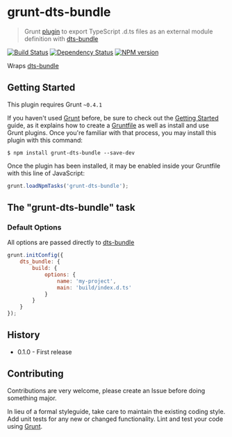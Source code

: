 # grunt-dts-bundle

> Grunt [plugin](http://gruntjs.com/) to export TypeScript .d.ts files as an external module definition with [dts-bundle](https://github.com/grunt-ts/dts-bundle)

[![Build Status](https://secure.travis-ci.org/grunt-ts/grunt-dts-bundle.png?branch=master)](http://travis-ci.org/grunt-ts/grunt-dts-bundle) [![Dependency Status](https://gemnasium.com/grunt-ts/grunt-dts-bundle.png)](https://gemnasium.com/grunt-ts/grunt-dts-bundle) [![NPM version](https://badge.fury.io/js/grunt-dts-bundle.png)](http://badge.fury.io/js/grunt-dts-bundle)

Wraps [dts-bundle](https://github.com/grunt-ts/dts-bundle)

## Getting Started
This plugin requires Grunt `~0.4.1`

If you haven't used [Grunt](http://gruntjs.com/) before, be sure to check out the [Getting Started](http://gruntjs.com/getting-started) guide, as it explains how to create a [Gruntfile](http://gruntjs.com/sample-gruntfile) as well as install and use Grunt plugins. Once you're familiar with that process, you may install this plugin with this command:

```shell
$ npm install grunt-dts-bundle --save-dev
```

Once the plugin has been installed, it may be enabled inside your Gruntfile with this line of JavaScript:

```js
grunt.loadNpmTasks('grunt-dts-bundle');
```

## The "grunt-dts-bundle" task

### Default Options

All options are passed directly to [dts-bundle](https://github.com/grunt-ts/dts-bundle)

```js
grunt.initConfig({
	dts_bundle: {
		build: {
			options: {
				name: 'my-project',
				main: 'build/index.d.ts'
			}
		}
	}
});
```

## History

* 0.1.0 - First release

## Contributing

Contributions are very welcome, please create an Issue before doing something major.

In lieu of a formal styleguide, take care to maintain the existing coding style. Add unit tests for any new or changed functionality. Lint and test your code using [Grunt](http://gruntjs.com/).

